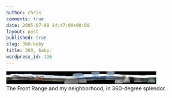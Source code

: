 ```yaml
---
author: chris
comments: true
date: 2005-07-09 14:47:00+00:00
layout: post
published: true
slug: 360-baby
title: 360, baby.
wordpress_id: 116
---
```


[![](/static/img/mountains_panorama.jpg)](/static/img/mountains_panorama.jpg)  
The Front Range and my neighborhood, in 360-degree splendor.
